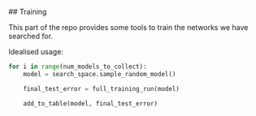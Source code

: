 ## Training

This part of the repo provides some tools to train the networks we have searched for. 

Idealised usage:

```python
for i in range(num_models_to_collect):
    model = search_space.sample_random_model()

    final_test_error = full_training_run(model)

    add_to_table(model, final_test_error)
```

